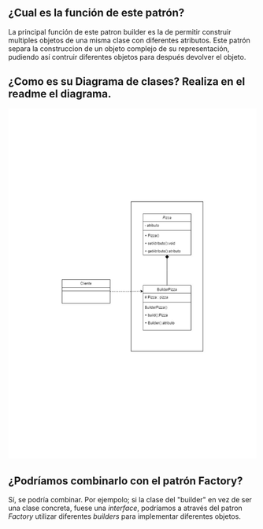 ## ¿Cual es la función de este patrón?

La principal función de este patron builder es la de permitir construir multiples objetos de una misma clase con diferentes atributos.
Este patrón separa la construccion de un objeto complejo de su representación, pudiendo así contruir diferentes objetos para después devolver el objeto.

## ¿Como es su Diagrama de clases? Realiza en el readme el diagrama.

![diagramaClasesPatronBuilder](/imagenes/PatronBuilderPizza.jpg)


## ¿Podríamos combinarlo con el patrón Factory?
Sí, se podría combinar. Por ejempolo; si la clase del "builder" en vez de ser una clase concreta, fuese una *interface*, podríamos a através del patron *Factory* utilizar diferentes *builders* para implementar diferentes objetos.